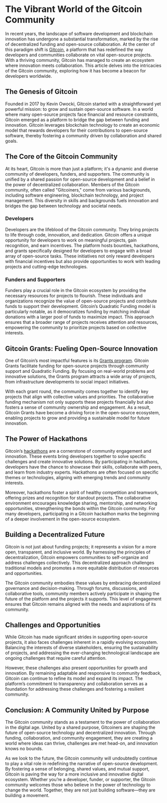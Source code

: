 # The Vibrant World of the Gitcoin Community

In recent years, the landscape of software development and blockchain innovation has undergone a substantial transformation, marked by the rise of decentralized funding and open-source collaboration. At the center of this paradigm shift is [Gitcoin](https://gitcoin.co/), a platform that has redefined the way developers and communities collaborate on vital open-source projects. With a thriving community, Gitcoin has managed to create an ecosystem where innovation meets collaboration. This article delves into the intricacies of the Gitcoin community, exploring how it has become a beacon for developers worldwide.

## The Genesis of Gitcoin

Founded in 2017 by Kevin Owocki, Gitcoin started with a straightforward yet powerful mission: to grow and sustain open-source software. In a world where many open-source projects face financial and resource constraints, Gitcoin emerged as a platform to bridge the gap between funding and innovation. Gitcoin leverages blockchain technology to create an economic model that rewards developers for their contributions to open-source software, thereby fostering a community driven by collaboration and shared goals.

## The Core of the Gitcoin Community

At its heart, Gitcoin is more than just a platform; it's a dynamic and diverse community of developers, funders, and supporters. The community is unified by a shared passion for open-source development and a belief in the power of decentralized collaboration. Members of the Gitcoin community, often called "Gitcoiners," come from various backgrounds, including software engineering, blockchain technology, and project management. This diversity in skills and backgrounds fuels innovation and bridges the gap between technology and societal needs.

### Developers

Developers are the lifeblood of the Gitcoin community. They bring projects to life through code, innovation, and dedication. Gitcoin offers a unique opportunity for developers to work on meaningful projects, gain recognition, and earn incentives. The platform hosts bounties, hackathons, and grants specifically designed for developers to engage with a broad array of open-source tasks. These initiatives not only reward developers with financial incentives but also provide opportunities to work with leading projects and cutting-edge technologies.

### Funders and Supporters

Funders play a crucial role in the Gitcoin ecosystem by providing the necessary resources for projects to flourish. These individuals and organizations recognize the value of open-source projects and contribute funds to support their development. Gitcoin’s Quadratic Funding model is particularly notable, as it democratizes funding by matching individual donations with a larger pool of funds to maximize impact. This approach ensures that a broader range of projects receives attention and resources, empowering the community to prioritize projects based on collective interests.

## Gitcoin Grants: Fueling Open-Source Innovation

One of Gitcoin’s most impactful features is its [Grants program](https://gitcoin.co/grants/). Gitcoin Grants facilitate funding for open-source projects through community support and Quadratic Funding. By focusing on real-world problems and innovative solutions, the Grants program attracts a wide array of projects, from infrastructure developments to social impact initiatives.

With each grant round, the community comes together to identify key projects that align with collective values and priorities. The collaborative funding mechanism not only supports these projects financially but also fosters a sense of community ownership and engagement. As a result, Gitcoin Grants have become a driving force in the open-source ecosystem, enabling projects to grow and providing a sustainable model for future innovation.

## The Power of Hackathons

Gitcoin’s [hackathons](https://gitcoin.co/hackathons) are a cornerstone of community engagement and innovation. These events bring developers together to solve specific challenges and create innovative solutions. By participating in hackathons, developers have the chance to showcase their skills, collaborate with peers, and learn from industry experts. Hackathons are often focused on specific themes or technologies, aligning with emerging trends and community interests.

Moreover, hackathons foster a spirit of healthy competition and teamwork, offering prizes and recognition for standout projects. The collaborative environment encourages knowledge sharing, mentorship, and networking opportunities, strengthening the bonds within the Gitcoin community. For many developers, participating in a Gitcoin hackathon marks the beginning of a deeper involvement in the open-source ecosystem.

## Building a Decentralized Future

Gitcoin is not just about funding projects; it represents a vision for a more open, transparent, and inclusive world. By harnessing the principles of decentralization, Gitcoin empowers communities to self-organize and address challenges collectively. This decentralized approach challenges traditional models and promotes a more equitable distribution of resources and opportunities.

The Gitcoin community embodies these values by embracing decentralized governance and decision-making. Through forums, discussions, and collaborative tools, community members actively participate in shaping the future of the platform and the projects it supports. This level of engagement ensures that Gitcoin remains aligned with the needs and aspirations of its community.

## Challenges and Opportunities

While Gitcoin has made significant strides in supporting open-source projects, it also faces challenges inherent in a rapidly evolving ecosystem. Balancing the interests of diverse stakeholders, ensuring the sustainability of projects, and addressing the ever-changing technological landscape are ongoing challenges that require careful attention.

However, these challenges also present opportunities for growth and innovation. By remaining adaptable and responsive to community feedback, Gitcoin can continue to refine its model and expand its impact. The platform’s commitment to transparency and collaboration serves as a foundation for addressing these challenges and fostering a resilient community.

## Conclusion: A Community United by Purpose

The Gitcoin community stands as a testament to the power of collaboration in the digital age. United by a shared purpose, Gitcoiners are shaping the future of open-source technology and decentralized innovation. Through funding, collaboration, and community engagement, they are creating a world where ideas can thrive, challenges are met head-on, and innovation knows no bounds.

As we look to the future, the Gitcoin community will undoubtedly continue to play a vital role in redefining the narrative of open-source development. By fostering a sense of belonging, shared values, and mutual support, Gitcoin is paving the way for a more inclusive and innovative digital ecosystem. Whether you’re a developer, funder, or supporter, the Gitcoin community welcomes those who believe in the power of technology to change the world. Together, they are not just building software—they are building a movement.